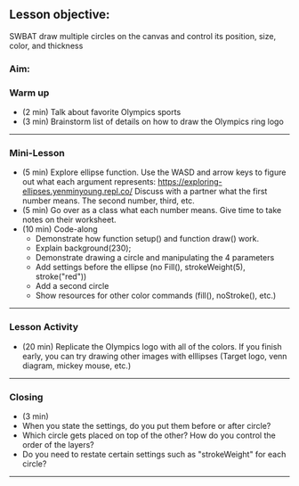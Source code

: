 ## Lesson objective:
SWBAT draw multiple circles on the canvas and control its position, size, color, and thickness

### Aim:

### Warm up
- (2 min) Talk about favorite Olympics sports
- (3 min) Brainstorm list of details on how to draw the Olympics ring logo

---

### Mini-Lesson
- (5 min) Explore ellipse function. Use the WASD and arrow keys to figure out what each argument represents:
https://exploring-ellipses.yenminyoung.repl.co/
Discuss with a partner what the first number means. The second number, third, etc.
- (5 min) Go over as a class what each number means. Give time to take notes on their worksheet.
- (10 min) Code-along
  - Demonstrate how function setup() and function draw() work.
  - Explain background(230);
  - Demonstrate drawing a circle and manipulating the 4 parameters
  - Add settings before the ellipse (no Fill(), strokeWeight(5), stroke("red"))
  - Add a second circle
  - Show resources for other color commands (fill(), noStroke(), etc.)

---

### Lesson Activity
- (20 min) Replicate the Olympics logo with all of the colors. If you finish early, you can try drawing other images with elllipses (Target logo, venn diagram, mickey mouse, etc.)

---

### Closing
- (3 min)
- When you state the settings, do you put them before or after circle?
- Which circle gets placed on top of the other? How do you control the order of the layers?
- Do you need to restate certain settings such as "strokeWeight" for each circle?

---